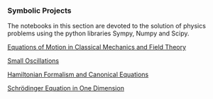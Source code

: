 ### Symbolic Projects

The notebooks in this section are devoted to the solution of physics problems using the python libraries Sympy, Numpy and Scipy.

[Equations of Motion in Classical Mechanics and Field Theory](https://github.com/Vaquera-Araujo/LabAv2023/blob/main/Symbolic%20and%20Numerical%20Projects/Equations%20of%20Motion%20in%20Classical%20Mechanics%20and%20Field%20Theory/readme.md)

[Small Oscillations](https://github.com/Vaquera-Araujo/LabAv2023/blob/main/Symbolic%20and%20Numerical%20Projects/Small%20Oscillations/readme.md)

[Hamiltonian Formalism and Canonical Equations](https://github.com/Vaquera-Araujo/LabAv2023/blob/main/Symbolic%20and%20Numerical%20Projects/Hamiltionian%20Formalism%20and%20Canonical%20Equations/readme.md)

[Schrödinger Equation in One Dimension](https://github.com/Vaquera-Araujo/LabAv2023/blob/main/Symbolic%20and%20Numerical%20Projects/Schr%C3%B6dinger%20Equation%20in%20One%20Dimension/readme.md)
